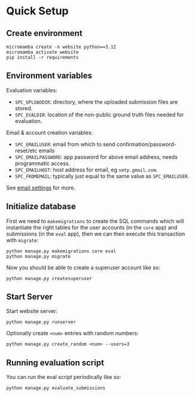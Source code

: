 # Quick Setup

## Create environment
```
micromamba create -n website python==3.12
micromamba activate website
pip install -r requirements
```

## Environment variables

Evaluation variables:
- `SPC_UPLOADDIR`: directory, where the uploaded submission files are stored.
- `SPC_EVALDIR`: location of the non-public ground truth files needed for evaluation.

Email & account creation variables:
- `SPC_EMAILUSER`: email from which to send confirmation/password-reset/etc emails
- `SPC_EMAILPASSWORD`: app password for above email address, needs programmatic access.
- `SPC_EMAILHOST`: host address for email, eg `smtp.gmail.com`.
- `SPC_FROMEMAIL`: typically just equal to the same value as `SPC_EMAILUSER`.

See [email settings](https://docs.djangoproject.com/en/5.2/topics/email/) for more. 

## Initialize database

First we need to `makemigrations` to create the SQL commands which will instantiate the right tables for the user accounts (in the `core` app) and submissions (in the `eval` app), then we can then execute this transaction with `migrate`:
```
python manage.py makemigrations core eval
python manage.py migrate
```

Now you should be able to create a superuser account like so:
```
python manage.py createsuperuser
```

## Start Server

Start website server: 
```
python manage.py runserver
```

Optionally create `<num>` entries with random numbers:
```
python manage.py create_random <num> --users=3
```

## Running evaluation script

You can run the eval script periodically like so:
```
python manage.py evaluate_submissions
```
